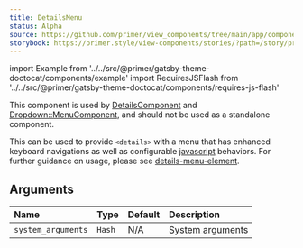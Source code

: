 ```yaml
---
title: DetailsMenu
status: Alpha
source: https://github.com/primer/view_components/tree/main/app/components/primer/details_menu_component.rb
storybook: https://primer.style/view-components/stories/?path=/story/primer-details-menu-component
---
```


import Example from '../../src/@primer/gatsby-theme-doctocat/components/example'
import RequiresJSFlash from '../../src/@primer/gatsby-theme-doctocat/components/requires-js-flash'

<RequiresJSFlash />

<!-- Warning: AUTO-GENERATED file, do not edit. Add code comments to your Ruby instead <3 -->

This component is used by [DetailsComponent][1] and [Dropdown::MenuComponent][1],
and should not be used as a standalone component.

This can be used to provide `<details>` with a menu that has enhanced keyboard navigations as well as
configurable [javascript][2] behaviors. For further guidance on usage, please see [details-menu-element][1].

[1]: https://primer.style/view-components/components/details
[2]: https://github.com/github/details-menu-element

## Arguments

| Name | Type | Default | Description |
| :- | :- | :- | :- |
| `system_arguments` | `Hash` | N/A | [System arguments](/system-arguments) |
